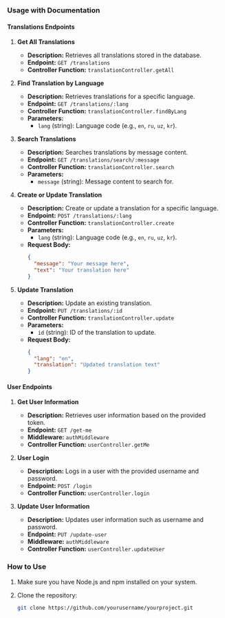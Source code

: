 ### Usage with Documentation

#### Translations Endpoints

1. **Get All Translations**
   - **Description:** Retrieves all translations stored in the database.
   - **Endpoint:** `GET /translations`
   - **Controller Function:** `translationController.getAll`

2. **Find Translation by Language**
   - **Description:** Retrieves translations for a specific language.
   - **Endpoint:** `GET /translations/:lang`
   - **Controller Function:** `translationController.findByLang`
   - **Parameters:** 
     - `lang` (string): Language code (e.g., `en`, `ru`, `uz`, `kr`).

3. **Search Translations**
   - **Description:** Searches translations by message content.
   - **Endpoint:** `GET /translations/search/:message`
   - **Controller Function:** `translationController.search`
   - **Parameters:** 
     - `message` (string): Message content to search for.

4. **Create or Update Translation**
   - **Description:** Create or update a translation for a specific language.
   - **Endpoint:** `POST /translations/:lang`
   - **Controller Function:** `translationController.create`
   - **Parameters:** 
     - `lang` (string): Language code (e.g., `en`, `ru`, `uz`, `kr`).
   - **Request Body:** 
     ```json
     {
       "message": "Your message here",
       "text": "Your translation here"
     }
     ```

5. **Update Translation**
   - **Description:** Update an existing translation.
   - **Endpoint:** `PUT /translations/:id`
   - **Controller Function:** `translationController.update`
   - **Parameters:** 
     - `id` (string): ID of the translation to update.
   - **Request Body:** 
     ```json
     {
       "lang": "en",
       "translation": "Updated translation text"
     }
     ```

#### User Endpoints

1. **Get User Information**
   - **Description:** Retrieves user information based on the provided token.
   - **Endpoint:** `GET /get-me`
   - **Middleware:** `authMiddleware`
   - **Controller Function:** `userController.getMe`

2. **User Login**
   - **Description:** Logs in a user with the provided username and password.
   - **Endpoint:** `POST /login`
   - **Controller Function:** `userController.login`

3. **Update User Information**
   - **Description:** Updates user information such as username and password.
   - **Endpoint:** `PUT /update-user`
   - **Middleware:** `authMiddleware`
   - **Controller Function:** `userController.updateUser`

### How to Use

1. Make sure you have Node.js and npm installed on your system.

2. Clone the repository:
   ```bash
   git clone https://github.com/yourusername/yourproject.git
